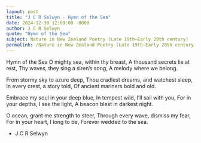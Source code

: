 ```yaml
---
layout: post
title: "J C R Selwyn - Hymn of the Sea"
date: 2024-12-30 12:00:00 -0000
author: J C R Selwyn
quote: "Hymn of the Sea"
subject: Nature in New Zealand Poetry (Late 19th–Early 20th century)
permalink: /Nature in New Zealand Poetry (Late 19th–Early 20th century)/J C R Selwyn/J C R Selwyn - Hymn of the Sea
---
```


Hymn of the Sea
O mighty sea, within thy breast,
A thousand secrets lie at rest,
Thy waves, they sing a siren’s song,
A melody where we belong.

From stormy sky to azure deep,
Thou cradlest dreams, and watchest sleep,
In every crest, a story told,
Of ancient mariners bold and old.

Embrace my soul in your deep blue,
In tempest wild, I’ll sail with you,
For in your depths, I see the light,
A beacon blest in darkest night.

O ocean, grant me strength to steer,
Through every wave, dismiss my fear,
For in your heart, I long to be,
Forever wedded to the sea.

- J C R Selwyn
